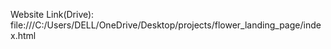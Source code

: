
Website Link(Drive): file:///C:/Users/DELL/OneDrive/Desktop/projects/flower_landing_page/index.html
